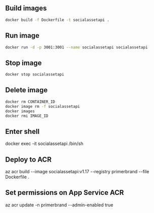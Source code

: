 ## Build images

```bash
docker build -f Dockerfile -t socialassetapi .
```

## Run image

```bash
docker run -d -p 3001:3001 --name socialassetapi socialassetapi

```

## Stop image

```bash
docker stop socialassetapi
```

## Delete image

```bash
docker rm CONTAINER_ID
docker image rm -f socialassetapi
docker images
docker rmi IMAGE_ID
```

## Enter shell

docker exec -it socialassetapi /bin/sh

## Deploy to ACR

az acr build --image socialassetapi:v1.17 --registry primerbrand --file Dockerfile .

## Set permissions on App Service ACR

az acr update -n primerbrand --admin-enabled true
